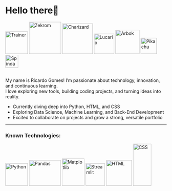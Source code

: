 <h1>Hello there👋</h1>
<div>
  <img src="https://64.media.tumblr.com/4d5b43e2e0dcd4a47128fdf85b9463e9/e7638102a47e4ee5-99/s1280x1920/68f4b6bd8f931af523c5d1391113763a947a07da.gifv" title="Trainer" width="70">
  <img src="https://projectpokemon.org/images/sprites-models/bw-animated/644.gif" title="Zekrom" width="100">
  <img src="https://projectpokemon.org/images/sprites-models/bw-animated/006.gif" title="Charizard" width="95">
  <img src="https://projectpokemon.org/images/sprites-models/bw-animated/448.gif" title="Lucario" width="63">
  <img src="https://projectpokemon.org/images/sprites-models/bw-animated/024.gif" title="Arbok" width="75">
  <img src="https://i.pinimg.com/originals/e9/38/d1/e938d18fc07a3ffd16b4864ef2f1308f.gif" title="Pikachu" width="50">
  <img src="https://projectpokemon.org/images/sprites-models/bw-animated/327.gif" title="Spinda" width="40">
</div>

<p><br>My name is Ricardo Gomes! I’m passionate about technology, innovation, and continuous learning.<br>
I love exploring new tools, building coding projects, and turning ideas into reality.</p>

<ul>
  <li>Currently diving deep into Python, HTML, and CSS</li>
  <li>Exploring Data Science, Machine Learning, and Back-End Development</li>
  <li>Excited to collaborate on projects and grow a strong, versatile portfolio</li>
</ul>

<hr>
<h3>Known Technologies:</h3>
<div>
 <img title="Python" src="https://github.com/user-attachments/assets/6e55cac1-9be4-46a8-b9ed-ee34e57a8584" width="70"/>
 <img title="Pandas" src="https://images.opencollective.com/pandas/6e5c060/logo/256.png" height="80" width="99"/>
 <img title="Matplotlib" src="https://upload.wikimedia.org/wikipedia/commons/thumb/8/84/Matplotlib_icon.svg/1024px-Matplotlib_icon.svg.png" height="85" width="70"/>
 <img title="Streamlit" src="https://streamlit.io/images/brand/streamlit-logo-secondary-colormark-darktext.png" height="70" width="60"/>
 <img title="HTML" src="https://upload.wikimedia.org/wikipedia/commons/thumb/6/61/HTML5_logo_and_wordmark.svg/512px-HTML5_logo_and_wordmark.svg.png" width="80"/>
 <img title="CSS" src="https://upload.wikimedia.org/wikipedia/commons/thumb/d/d5/CSS3_logo_and_wordmark.svg/1200px-CSS3_logo_and_wordmark.svg.png" height="131" width="57"/>
</div>


